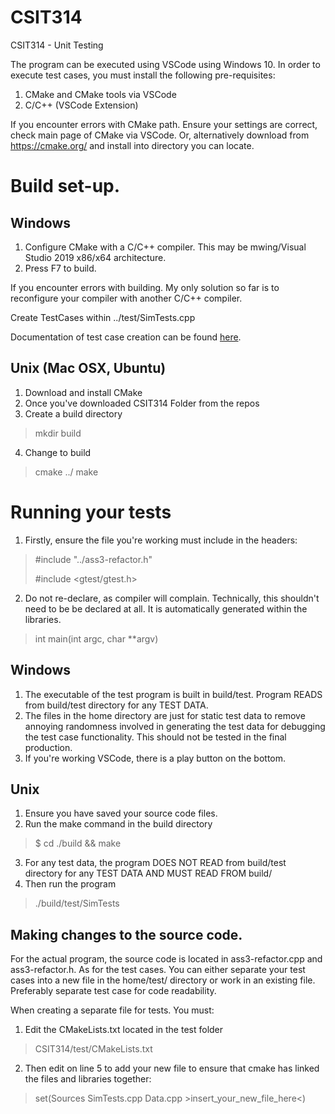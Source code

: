 # CSIT314
CSIT314 - Unit Testing

The program can be executed using VSCode using Windows 10.
In order to execute test cases, you must install the following pre-requisites:

1. CMake and CMake tools via VSCode
2. C/C++ (VSCode Extension)

If you encounter errors with CMake path. Ensure your settings are correct, check main page of CMake via VSCode. 
Or, alternatively download from https://cmake.org/ and install into directory you can locate.

# Build set-up.
## Windows

1. Configure CMake with a C/C++ compiler. This may be mwing/Visual Studio 2019 x86/x64 architecture.
2. Press F7 to build.

If you encounter errors with building. My only solution so far is to reconfigure your compiler with another C/C++ compiler.

Create TestCases within ../test/SimTests.cpp

Documentation of test case creation can be found [here](https://google.github.io/googletest/).

## Unix (Mac OSX, Ubuntu)
1. Download and install CMake
2. Once you've downloaded CSIT314 Folder from the repos
3. Create a build directory 
> mkdir build
4. Change to build
> cmake ../
> make

# Running your tests
1. Firstly, ensure the file you're working must include in the headers:
> #include "../ass3-refactor.h"
> 
> #include <gtest/gtest.h>
2. Do not re-declare, as compiler will complain. Technically, this shouldn't need to be be declared at all. It is automatically generated within the libraries.
> int main(int argc, char **argv)

## Windows
1. The executable of the test program is built in build/test. Program READS from build/test directory for any TEST DATA.
2. The files in the home directory are just for static test data to remove annoying randomness involved in generating the test data for debugging the test case functionality. This should not be tested in the final production.
3. If you're working VSCode, there is a play button on the bottom.

## Unix
1. Ensure you have saved your source code files.
2. Run the make command in the build directory
> $ cd ./build && make
3. For any test data, the program DOES NOT READ from build/test directory for any TEST DATA AND MUST READ FROM build/
3. Then run the program
> ./build/test/SimTests

## Making changes to the source code.
For the actual program, the source code is located in ass3-refactor.cpp and ass3-refactor.h.
As for the test cases. You can either separate your test cases into a new file in the home/test/ directory or work in an existing file. Preferably separate test case for code readability.

When creating a separate file for tests. You must:
1. Edit the CMakeLists.txt located in the test folder 
> CSIT314/test/CMakeLists.txt
2. Then edit on line 5 to add your new file to ensure that cmake has linked the files and libraries together:
> set(Sources SimTests.cpp Data.cpp >insert_your_new_file_here<)
